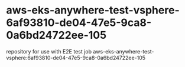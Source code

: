 # aws-eks-anywhere-test-vsphere-6af93810-de04-47e5-9ca8-0a6bd24722ee-105
repository for use with E2E test job aws-eks-anywhere-test-vsphere:6af93810-de04-47e5-9ca8-0a6bd24722ee-105
